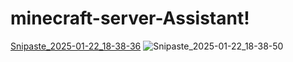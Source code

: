# minecraft-server-Assistant!
[Snipaste_2025-01-22_18-38-36](https://github.com/user-attachments/assets/e2b8c80e-79b5-4db6-819d-452026d6e81a)
![Snipaste_2025-01-22_18-38-50](https://github.com/user-attachments/assets/2999991b-83cd-4f42-96ef-5673a7b5efa4)
